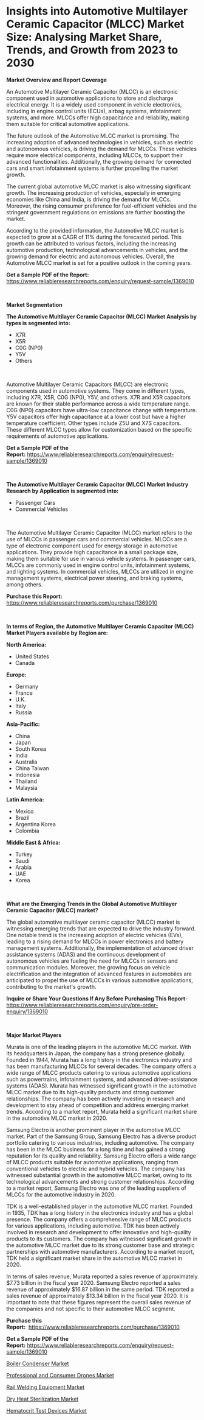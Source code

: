 <p><h1>Insights into Automotive Multilayer Ceramic Capacitor (MLCC) Market Size: Analysing Market Share, Trends, and Growth from 2023 to 2030</h1></p><p><strong>Market Overview and Report Coverage</strong></p>
<p><p>An Automotive Multilayer Ceramic Capacitor (MLCC) is an electronic component used in automotive applications to store and discharge electrical energy. It is a widely used component in vehicle electronics, including in engine control units (ECUs), airbag systems, infotainment systems, and more. MLCCs offer high capacitance and reliability, making them suitable for critical automotive applications.</p><p>The future outlook of the Automotive MLCC market is promising. The increasing adoption of advanced technologies in vehicles, such as electric and autonomous vehicles, is driving the demand for MLCCs. These vehicles require more electrical components, including MLCCs, to support their advanced functionalities. Additionally, the growing demand for connected cars and smart infotainment systems is further propelling the market growth.</p><p>The current global automotive MLCC market is also witnessing significant growth. The increasing production of vehicles, especially in emerging economies like China and India, is driving the demand for MLCCs. Moreover, the rising consumer preference for fuel-efficient vehicles and the stringent government regulations on emissions are further boosting the market.</p><p>According to the provided information, the Automotive MLCC market is expected to grow at a CAGR of 11% during the forecasted period. This growth can be attributed to various factors, including the increasing automotive production, technological advancements in vehicles, and the growing demand for electric and autonomous vehicles. Overall, the Automotive MLCC market is set for a positive outlook in the coming years.</p></p>
<p><strong>Get a Sample PDF of the Report:</strong> <a href="https://www.reliableresearchreports.com/enquiry/request-sample/1369010">https://www.reliableresearchreports.com/enquiry/request-sample/1369010</a></p>
<p>&nbsp;</p>
<p><strong>Market Segmentation</strong></p>
<p><strong>The Automotive Multilayer Ceramic Capacitor (MLCC) Market Analysis by types is segmented into:</strong></p>
<p><ul><li>X7R</li><li>X5R</li><li>C0G (NP0)</li><li>Y5V</li><li>Others</li></ul></p>
<p>&nbsp;</p>
<p><p>Automotive Multilayer Ceramic Capacitors (MLCC) are electronic components used in automotive systems. They come in different types, including X7R, X5R, C0G (NP0), Y5V, and others. X7R and X5R capacitors are known for their stable performance across a wide temperature range. C0G (NP0) capacitors have ultra-low capacitance change with temperature. Y5V capacitors offer high capacitance at a lower cost but have a higher temperature coefficient. Other types include Z5U and X7S capacitors. These different MLCC types allow for customization based on the specific requirements of automotive applications.</p></p>
<p><strong>Get a Sample PDF of the Report:</strong>&nbsp;<a href="https://www.reliableresearchreports.com/enquiry/request-sample/1369010">https://www.reliableresearchreports.com/enquiry/request-sample/1369010</a></p>
<p>&nbsp;</p>
<p><strong>The Automotive Multilayer Ceramic Capacitor (MLCC) Market Industry Research by Application is segmented into:</strong></p>
<p><ul><li>Passenger Cars</li><li>Commercial Vehicles</li></ul></p>
<p>&nbsp;</p>
<p><p>The Automotive Multilayer Ceramic Capacitor (MLCC) market refers to the use of MLCCs in passenger cars and commercial vehicles. MLCCs are a type of electronic component used for energy storage in automotive applications. They provide high capacitance in a small package size, making them suitable for use in various vehicle systems. In passenger cars, MLCCs are commonly used in engine control units, infotainment systems, and lighting systems. In commercial vehicles, MLCCs are utilized in engine management systems, electrical power steering, and braking systems, among others.</p></p>
<p><strong>Purchase this Report:</strong>&nbsp; <a href="https://www.reliableresearchreports.com/purchase/1369010">https://www.reliableresearchreports.com/purchase/1369010</a></p>
<p>&nbsp;</p>
<p><strong>In terms of Region, the Automotive Multilayer Ceramic Capacitor (MLCC) Market Players available by Region are:</strong></p>
<p>
    <p> <strong> North America: </strong>
        <ul>
            <li>United States</li>
            <li>Canada</li>
        </ul>
        </p> 
    <p> <strong> Europe: </strong>
        <ul>
            <li>Germany</li>
            <li>France</li>
            <li>U.K.</li>
            <li>Italy</li>
            <li>Russia</li>
        </ul>
        </p> 
    <p> <strong> Asia-Pacific: </strong>
        <ul>
            <li>China</li>
            <li>Japan</li>
            <li>South Korea</li>
            <li>India</li>
            <li>Australia</li>
            <li>China Taiwan</li>
            <li>Indonesia</li>
            <li>Thailand</li>
            <li>Malaysia</li>
        </ul>
        </p> 
    <p> <strong> Latin America: </strong>
        <ul>
            <li>Mexico</li>
            <li>Brazil</li>
            <li>Argentina Korea</li>
            <li>Colombia</li>
        </ul>
        </p> 
    <p> <strong> Middle East & Africa: </strong>
        <ul>
            <li>Turkey</li>
            <li>Saudi</li>
            <li>Arabia</li>
            <li>UAE</li>
            <li>Korea</li>
        </ul>
    </p>
    </p>
<p>&nbsp;</p>
<p><strong>What are the Emerging Trends in the Global Automotive Multilayer Ceramic Capacitor (MLCC) market?</strong></p>
<p><p>The global automotive multilayer ceramic capacitor (MLCC) market is witnessing emerging trends that are expected to drive the industry forward. One notable trend is the increasing adoption of electric vehicles (EVs), leading to a rising demand for MLCCs in power electronics and battery management systems. Additionally, the implementation of advanced driver assistance systems (ADAS) and the continuous development of autonomous vehicles are fueling the need for MLCCs in sensors and communication modules. Moreover, the growing focus on vehicle electrification and the integration of advanced features in automobiles are anticipated to propel the use of MLCCs in various automotive applications, contributing to the market's growth.</p></p>
<p><strong>Inquire or Share Your Questions If Any Before Purchasing This Report</strong>- <a href="https://www.reliableresearchreports.com/enquiry/pre-order-enquiry/1369010">https://www.reliableresearchreports.com/enquiry/pre-order-enquiry/1369010</a></p>
<p>&nbsp;</p>
<p><strong>Major Market Players</strong></p>
<p><p>Murata is one of the leading players in the automotive MLCC market. With its headquarters in Japan, the company has a strong presence globally. Founded in 1944, Murata has a long history in the electronics industry and has been manufacturing MLCCs for several decades. The company offers a wide range of MLCC products catering to various automotive applications such as powertrains, infotainment systems, and advanced driver-assistance systems (ADAS). Murata has witnessed significant growth in the automotive MLCC market due to its high-quality products and strong customer relationships. The company has been actively investing in research and development to stay ahead of competition and address emerging market trends. According to a market report, Murata held a significant market share in the automotive MLCC market in 2020.</p><p>Samsung Electro is another prominent player in the automotive MLCC market. Part of the Samsung Group, Samsung Electro has a diverse product portfolio catering to various industries, including automotive. The company has been in the MLCC business for a long time and has gained a strong reputation for its quality and reliability. Samsung Electro offers a wide range of MLCC products suitable for automotive applications, ranging from conventional vehicles to electric and hybrid vehicles. The company has witnessed substantial growth in the automotive MLCC market, owing to its technological advancements and strong customer relationships. According to a market report, Samsung Electro was one of the leading suppliers of MLCCs for the automotive industry in 2020.</p><p>TDK is a well-established player in the automotive MLCC market. Founded in 1935, TDK has a long history in the electronics industry and has a global presence. The company offers a comprehensive range of MLCC products for various applications, including automotive. TDK has been actively involved in research and development to offer innovative and high-quality products to its customers. The company has witnessed significant growth in the automotive MLCC market due to its strong customer base and strategic partnerships with automotive manufacturers. According to a market report, TDK held a significant market share in the automotive MLCC market in 2020.</p><p>In terms of sales revenue, Murata reported a sales revenue of approximately $7.73 billion in the fiscal year 2020. Samsung Electro reported a sales revenue of approximately $16.87 billion in the same period. TDK reported a sales revenue of approximately $13.34 billion in the fiscal year 2020. It is important to note that these figures represent the overall sales revenue of the companies and not specific to their automotive MLCC segment.</p></p>
<p><strong>Purchase this Report:</strong>&nbsp;&nbsp;<a href="https://www.reliableresearchreports.com/purchase/1369010">https://www.reliableresearchreports.com/purchase/1369010</a></p>
<p></p>
<p><strong>Get a Sample PDF of the Report:</strong>&nbsp;<a href="https://www.reliableresearchreports.com/enquiry/request-sample/1369010">https://www.reliableresearchreports.com/enquiry/request-sample/1369010</a></p>
<p><p><a href="https://www.linkedin.com/pulse/boiler-condenser-market-research-report-unlocks-analysis-7xkuf/">Boiler Condenser Market</a></p><p><a href="https://github.com/Chiragrp24/Market-Research-Report-List-1/blob/main/professional-and-consumer-drones-market.md">Professional and Consumer Drones Market</a></p><p><a href="https://github.com/Chiragrp23/Market-Research-Report-List-1/blob/main/rail-welding-equipment-market.md">Rail Welding Equipment Market</a></p><p><a href="https://www.linkedin.com/pulse/dry-heat-sterilization-market-challenges-opportunities-growth-iffuf/">Dry Heat Sterilization Market</a></p><p><a href="https://medium.com/@jackytorphy/hematocrit-test-devices-market-size-cagr-trends-2024-2030-4501c2f756f4">Hematocrit Test Devices Market</a></p></p>